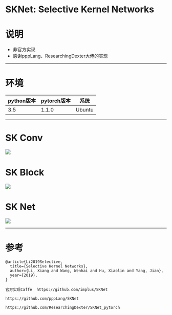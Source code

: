 # SKNet: Selective Kernel Networks

# 说明
- 非官方实现
- 感谢pppLang、ResearchingDexter大佬的实现



----------

# 环境

| python版本 | pytorch版本 | 系统   |
|------------|-------------|--------|
| 3.5        | 1.1.0       | Ubuntu |

----------

# SK Conv

![](https://github.com/bobo0810/S4ND_Pytorch/blob/master/imgs/skconv.jpg)

# SK Block

![](https://github.com/bobo0810/S4ND_Pytorch/blob/master/imgs/SKBlock.png)

# SK Net

![](https://github.com/bobo0810/S4ND_Pytorch/blob/master/imgs/sknet.png)


----------
 # 参考

```
@article{Li2019Selective,
  title={Selective Kernel Networks},
  author={Li, Xiang and Wang, Wenhai and Hu, Xiaolin and Yang, Jian},
  year={2019},
}

官方实现Caffe  https://github.com/implus/SKNet
```

```
https://github.com/pppLang/SKNet  
```

```
https://github.com/ResearchingDexter/SKNet_pytorch
```
